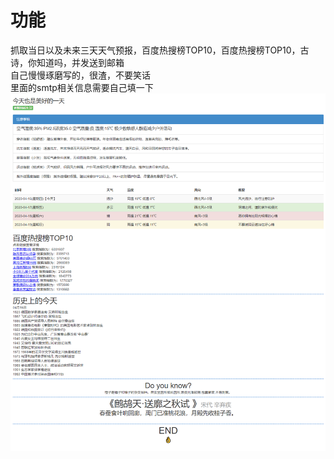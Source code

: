 # 功能
抓取当日以及未来三天天气预报，百度热搜榜TOP10，百度热搜榜TOP10，古诗，你知道吗，并发送到邮箱  
自己慢慢琢磨写的，很渣，不要笑话  
里面的smtp相关信息需要自己填一下  
![演示图](https://raw.githubusercontent.com/newtool/newday/master/image/download.png)

